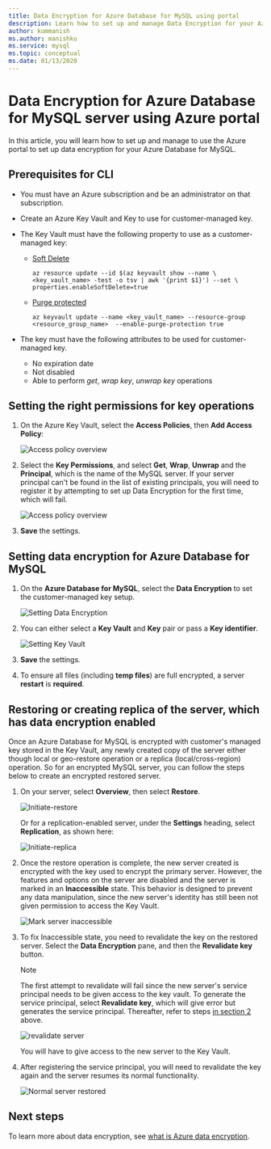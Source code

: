 ```yaml
---
title: Data Encryption for Azure Database for MySQL using portal
description: Learn how to set up and manage Data Encryption for your Azure Database for MySQL using Azure portal.
author: kummanish
ms.author: manishku
ms.service: mysql
ms.topic: conceptual
ms.date: 01/13/2020
---
```


# Data Encryption for Azure Database for MySQL server using Azure portal

In this article, you will learn how to set up and manage to use the Azure portal to set up data encryption for your Azure Database for MySQL.

## Prerequisites for CLI

* You must have an Azure subscription and be an administrator on that subscription.
* Create an Azure Key Vault and Key to use for customer-managed key.
* The Key Vault must have the following property to use as a customer-managed key:
  * [Soft Delete](../key-vault/key-vault-ovw-soft-delete.md)

    ```azurecli-interactive
    az resource update --id $(az keyvault show --name \ <key_vault_name> -test -o tsv | awk '{print $1}') --set \ properties.enableSoftDelete=true
    ```

  * [Purge protected](../key-vault/key-vault-ovw-soft-delete.md#purge-protection)

    ```azurecli-interactive
    az keyvault update --name <key_vault_name> --resource-group <resource_group_name>  --enable-purge-protection true
    ```

* The key must have the following attributes to be used for customer-managed key.
  * No expiration date
  * Not disabled
  * Able to perform _get_, _wrap key_, _unwrap key_ operations

## Setting the right permissions for key operations

1. On the Azure Key Vault, select the **Access Policies**, then **Add Access Policy**:

   ![Access policy overview](media/concepts-data-access-and-security-data-encryption/show-access-policy-overview.png)

2. Select the **Key Permissions**, and select **Get**, **Wrap**, **Unwrap** and the **Principal**, which is the name of the MySQL server. If your server principal can't be found in the list of existing principals, you will need to register it by attempting to set up Data Encryption for the first time, which will fail.

   ![Access policy overview](media/concepts-data-access-and-security-data-encryption/access-policy-wrap-unwrap.png)

3. **Save** the settings.

## Setting data encryption for Azure Database for MySQL

1. On the **Azure Database for MySQL**, select the **Data Encryption** to set the customer-managed key setup.

   ![Setting Data Encryption](media/concepts-data-access-and-security-data-encryption/data-encryption-overview.png)

2. You can either select a **Key Vault** and **Key** pair or pass a **Key identifier**.

   ![Setting Key Vault](media/concepts-data-access-and-security-data-encryption/setting-data-encryption.png)

3. **Save** the settings.

4. To ensure all files (including **temp files**) are full encrypted, a server **restart** is **required**.

## Restoring or creating replica of the server, which has data encryption enabled

Once an Azure Database for MySQL is encrypted with customer's managed key stored in the Key Vault, any newly created copy of the server either though local or geo-restore operation or a replica (local/cross-region) operation. So for an encrypted MySQL server, you can follow the steps below to create an encrypted restored server.

1. On your server, select **Overview**, then select **Restore**.

   ![Initiate-restore](media/concepts-data-access-and-security-data-encryption/show-restore.png)

   Or for a replication-enabled server, under the **Settings** heading, select **Replication**, as shown here:

   ![Initiate-replica](media/concepts-data-access-and-security-data-encryption/mysql-replica.png)

2. Once the restore operation is complete, the new server created is encrypted with the key used to encrypt the primary server. However, the features and options on the server are disabled and the server is marked in an **Inaccessible** state. This behavior is designed to prevent any data manipulation, since the new server's identity has still been not given permission to access the Key Vault.

   ![Mark server inaccessible](media/concepts-data-access-and-security-data-encryption/show-restore-data-encryption.png)

3. To fix Inaccessible state, you need to revalidate the key on the restored server. Select the **Data Encryption** pane, and then the **Revalidate key** button.

   > [!NOTE]
   > The first attempt to revalidate will fail since the new server's service principal needs to be given access to the key vault. To generate the service principal, select **Revalidate key**, which will give error but generates the service principal. Thereafter, refer to steps [in section 2](#setting-the-right-permissions-for-key-operations) above.

   ![revalidate server](media/concepts-data-access-and-security-data-encryption/show-revalidate-data-encryption.png)

   You will have to give access to the new server to the Key Vault.

4. After registering the service principal, you will need to revalidate the key again and the server resumes its normal functionality.

   ![Normal server restored](media/concepts-data-access-and-security-data-encryption/restore-successful.png)

## Next steps

 To learn more about data encryption, see [what is Azure data encryption](concepts-data-encryption-mysql.md).
